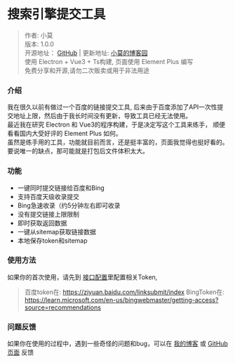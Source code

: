 # 搜索引擎提交工具

> 作者: 小莫  
> 版本: 1.0.0  
> 开源地址： <a href="https://github.com/3DMXM/LinkPush" target="_blank" >GitHub</a> | 更新地址: <a href="https://blog.aoe.top/tools/607" target="_blank" >小莫的博客园</a>  
> 使用 Electron + Vue3 + Ts构建, 页面使用 Element Plus 编写  
> 免费分享和开源,请勿二次贩卖或用于非法用途  


### 介绍
我在很久以前有做过一个百度的链接提交工具, 后来由于百度添加了API一次性提交地址上限，然后由于我长时间没有更新，导致工具已经无法使用。  
最近我在研究 Electron 和 Vue3的程序构建，于是决定写这个工具来练手， 顺便看看国内大受好评的 Element Plus 如何。  
虽然是练手用的工具，功能就目前而言，还是挺丰富的，页面我觉得也挺好看的。  
要说唯一的缺点，那可能就是打包后文件体积太大。  

### 功能
- 一键同时提交链接给百度和Bing
- 支持百度天级收录提交
- Bing急速收录（约5分钟左右即可收录
- 没有提交链接上限限制
- 即时获取返回数据
- 一键从sitemap获取链接数据
- 本地保存token和sitemap

### 使用方法

如果你的首次使用，请先到 [接口配置](#/configuration)里配置相关Token,
> 百度token在: <a href="https://ziyuan.baidu.com/linksubmit/index" target="_blank" >https://ziyuan.baidu.com/linksubmit/index</a> 
> BingToken在: <a href="https://learn.microsoft.com/en-us/bingwebmaster/getting-access?source=recommendations" target="_blank" >https://learn.microsoft.com/en-us/bingwebmaster/getting-access?source=recommendations</a> 

### 问题反馈

如果你在使用的过程中，遇到一些奇怪的问题和bug，可以在  <a href="https://blog.aoe.top/tools/607" target="_blank" >我的博客</a> 或 <a href="https://github.com/3DMXM/LinkPush" target="_blank" >GitHub页面</a> 反馈

